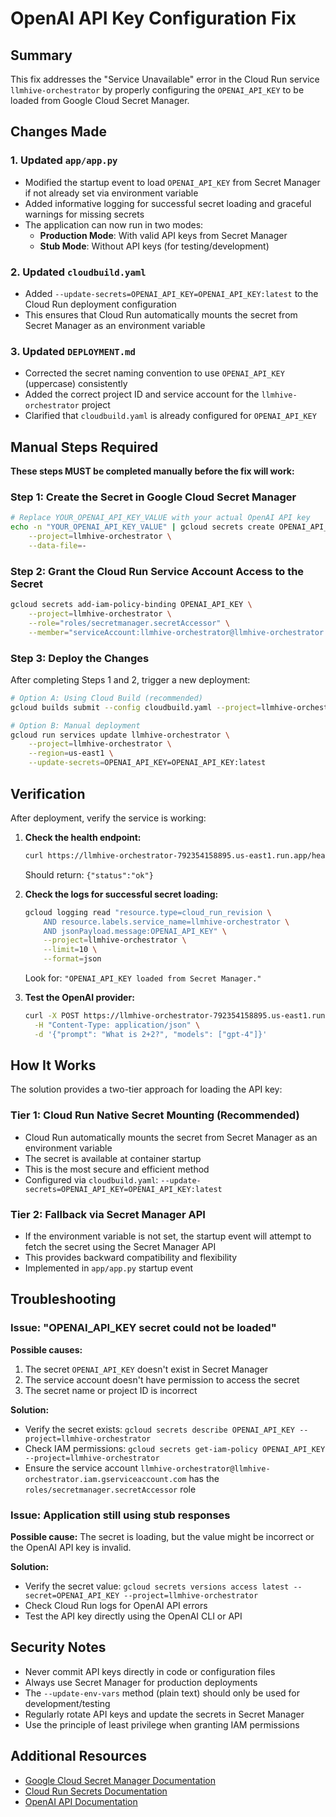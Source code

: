 # OpenAI API Key Configuration Fix

## Summary

This fix addresses the "Service Unavailable" error in the Cloud Run service `llmhive-orchestrator` by properly configuring the `OPENAI_API_KEY` to be loaded from Google Cloud Secret Manager.

## Changes Made

### 1. Updated `app/app.py`
- Modified the startup event to load `OPENAI_API_KEY` from Secret Manager if not already set via environment variable
- Added informative logging for successful secret loading and graceful warnings for missing secrets
- The application can now run in two modes:
  - **Production Mode**: With valid API keys from Secret Manager
  - **Stub Mode**: Without API keys (for testing/development)

### 2. Updated `cloudbuild.yaml`
- Added `--update-secrets=OPENAI_API_KEY=OPENAI_API_KEY:latest` to the Cloud Run deployment configuration
- This ensures that Cloud Run automatically mounts the secret from Secret Manager as an environment variable

### 3. Updated `DEPLOYMENT.md`
- Corrected the secret naming convention to use `OPENAI_API_KEY` (uppercase) consistently
- Added the correct project ID and service account for the `llmhive-orchestrator` project
- Clarified that `cloudbuild.yaml` is already configured for `OPENAI_API_KEY`

## Manual Steps Required

**These steps MUST be completed manually before the fix will work:**

### Step 1: Create the Secret in Google Cloud Secret Manager

```bash
# Replace YOUR_OPENAI_API_KEY_VALUE with your actual OpenAI API key
echo -n "YOUR_OPENAI_API_KEY_VALUE" | gcloud secrets create OPENAI_API_KEY \
    --project=llmhive-orchestrator \
    --data-file=-
```

### Step 2: Grant the Cloud Run Service Account Access to the Secret

```bash
gcloud secrets add-iam-policy-binding OPENAI_API_KEY \
    --project=llmhive-orchestrator \
    --role="roles/secretmanager.secretAccessor" \
    --member="serviceAccount:llmhive-orchestrator@llmhive-orchestrator.iam.gserviceaccount.com"
```

### Step 3: Deploy the Changes

After completing Steps 1 and 2, trigger a new deployment:

```bash
# Option A: Using Cloud Build (recommended)
gcloud builds submit --config cloudbuild.yaml --project=llmhive-orchestrator

# Option B: Manual deployment
gcloud run services update llmhive-orchestrator \
    --project=llmhive-orchestrator \
    --region=us-east1 \
    --update-secrets=OPENAI_API_KEY=OPENAI_API_KEY:latest
```

## Verification

After deployment, verify the service is working:

1. **Check the health endpoint:**
   ```bash
   curl https://llmhive-orchestrator-792354158895.us-east1.run.app/healthz
   ```
   Should return: `{"status":"ok"}`

2. **Check the logs for successful secret loading:**
   ```bash
   gcloud logging read "resource.type=cloud_run_revision \
       AND resource.labels.service_name=llmhive-orchestrator \
       AND jsonPayload.message:OPENAI_API_KEY" \
       --project=llmhive-orchestrator \
       --limit=10 \
       --format=json
   ```
   Look for: `"OPENAI_API_KEY loaded from Secret Manager."`

3. **Test the OpenAI provider:**
   ```bash
   curl -X POST https://llmhive-orchestrator-792354158895.us-east1.run.app/api/v1/orchestration/ \
     -H "Content-Type: application/json" \
     -d '{"prompt": "What is 2+2?", "models": ["gpt-4"]}'
   ```

## How It Works

The solution provides a two-tier approach for loading the API key:

### Tier 1: Cloud Run Native Secret Mounting (Recommended)
- Cloud Run automatically mounts the secret from Secret Manager as an environment variable
- The secret is available at container startup
- This is the most secure and efficient method
- Configured via `cloudbuild.yaml`: `--update-secrets=OPENAI_API_KEY=OPENAI_API_KEY:latest`

### Tier 2: Fallback via Secret Manager API
- If the environment variable is not set, the startup event will attempt to fetch the secret using the Secret Manager API
- This provides backward compatibility and flexibility
- Implemented in `app/app.py` startup event

## Troubleshooting

### Issue: "OPENAI_API_KEY secret could not be loaded"

**Possible causes:**
1. The secret `OPENAI_API_KEY` doesn't exist in Secret Manager
2. The service account doesn't have permission to access the secret
3. The secret name or project ID is incorrect

**Solution:**
- Verify the secret exists: `gcloud secrets describe OPENAI_API_KEY --project=llmhive-orchestrator`
- Check IAM permissions: `gcloud secrets get-iam-policy OPENAI_API_KEY --project=llmhive-orchestrator`
- Ensure the service account `llmhive-orchestrator@llmhive-orchestrator.iam.gserviceaccount.com` has the `roles/secretmanager.secretAccessor` role

### Issue: Application still using stub responses

**Possible cause:**
The secret is loading, but the value might be incorrect or the OpenAI API key is invalid.

**Solution:**
- Verify the secret value: `gcloud secrets versions access latest --secret=OPENAI_API_KEY --project=llmhive-orchestrator`
- Check Cloud Run logs for OpenAI API errors
- Test the API key directly using the OpenAI CLI or API

## Security Notes

- Never commit API keys directly in code or configuration files
- Always use Secret Manager for production deployments
- The `--update-env-vars` method (plain text) should only be used for development/testing
- Regularly rotate API keys and update the secrets in Secret Manager
- Use the principle of least privilege when granting IAM permissions

## Additional Resources

- [Google Cloud Secret Manager Documentation](https://cloud.google.com/secret-manager/docs)
- [Cloud Run Secrets Documentation](https://cloud.google.com/run/docs/configuring/secrets)
- [OpenAI API Documentation](https://platform.openai.com/docs/api-reference)
